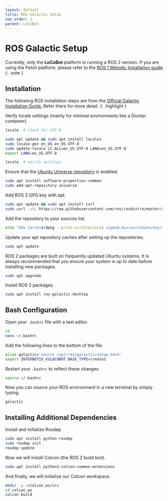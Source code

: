 ```yaml
---
layout: default
title: ROS Galactic Setup
nav_order: 1
parent: LoCoBot
---
```


# ROS Galactic Setup

Currently, only the **LoCoBot** platform is running a ROS 2 version. If you are using the Fetch platform, please refer to the [ROS 1 Melodic Installation guide](http://wiki.ros.org/melodic/Installation/Ubuntu)
{: .note }

## Installation

The following ROS installation steps are from the [Official Galactic Installation Guide.](https://docs.ros.org/en/galactic/Installation/Ubuntu-Install-Debians.html) Refer there for more detail.
{: .highlight }

Verify locale settings (mainly for minimal environments like a Docker container).

```bash
locale  # check for UTF-8

sudo apt update && sudo apt install locales
sudo locale-gen en_US en_US.UTF-8
sudo update-locale LC_ALL=en_US.UTF-8 LANG=en_US.UTF-8
export LANG=en_US.UTF-8

locale  # verify settings
```

Ensure that the [Ubuntu Universe repository](https://help.ubuntu.com/community/Repositories/Ubuntu) is enabled.

```bash
sudo apt install software-properties-common
sudo add-apt-repository universe
```

Add ROS 2 GPG key with apt.

```bash
sudo apt update && sudo apt install curl
sudo curl -sSL https://raw.githubusercontent.com/ros/rosdistro/master/ros.key -o /usr/share/keyrings/ros-archive-keyring.gpg
```

Add the repository to your sources list.

```bash
echo "deb [arch=$(dpkg --print-architecture) signed-by=/usr/share/keyrings/ros-archive-keyring.gpg] http://packages.ros.org/ros2/ubuntu $(. /etc/os-release && echo $UBUNTU_CODENAME) main" | sudo tee /etc/apt/sources.list.d/ros2.list > /dev/null
```

Update your apt repository caches after setting up the repositories.

```bash
sudo apt update
```

ROS 2 packages are built on frequently updated Ubuntu systems. It is always recommended that you ensure your system is up to date before installing new packages.

```bash
sudo apt upgrade
```

Install ROS 2 packages.

```bash
sudo apt install ros-galactic-desktop
```

## Bash Configuration

Open your `.bashrc` file with a text editor.

```bash
cd
nano ~/.bashrc
```

Add the following lines to the bottom of the file.

```bash
alias galactic='source /opt/ros/galactic/setup.bash'
export INTERBOTIX_XSLOCOBOT_BASE_TYPE=create3
```

Restart your `.bashrc` to reflect these changes.

```bash
source ~/.bashrc
```

Now you can source your ROS environment in a new terminal by simply typing.

```bash
galactic
```

## Installing Additional Dependencies

Install and initialize Rosdep

```bash
sudo apt install python-rosdep
sudo rosdep init
rosdep update
```

Now we will install Colcon (the ROS 2 build tool).

```bash
sudo apt install python3-colcon-common-extensions
```

And finally, we will initialize our Colcon workspace.

```bash
mkdir -p ~/colcon_ws/src
cd colcon_ws
colcon build
```
